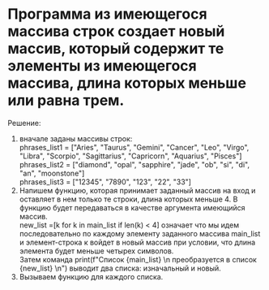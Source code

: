 # Программа из имеющегося массива строк создает новый массив, который содержит те элементы из имеющегося массива, длина которых меньше или равна трем.
 Решение: 
 1. вначале заданы массивы строк:  
 phrases_list1 = ["Aries", "Taurus", "Gemini", "Cancer", "Leo", "Virgo", "Libra", "Scorpio", "Sagittarius", "Capricorn", "Aquarius", "Pisces"]  
 phrases_list2 = ["diamond", "opal", "sapphire", "jade", "ob", "si", "di", "an", "moonstone"]  
 phrases_list3 = ["12345", "7890", "123", "22", "33"]  
 2. Напишем функцию, которая принимает заданный массив на вход и оставляет в нем только те строки, длина которых меньше 4. В функцию будет передаваться в качестве  аргумента имеющийся массив.  
 new_list =[k for k in main_list if len(k) < 4] означает что мы идем последовательно по каждому элементу заданного массива main_list и элемент-строка к войдет в новый массив при условии, что длина элемента будет меньше четырех символов.  
 Затем команда print(f"Список {main_list} \n преобразуется в список {new_list} \n") выводит два списка: изначальный и новый.  
 3. Вызываем функцию для каждого списка.  
 
